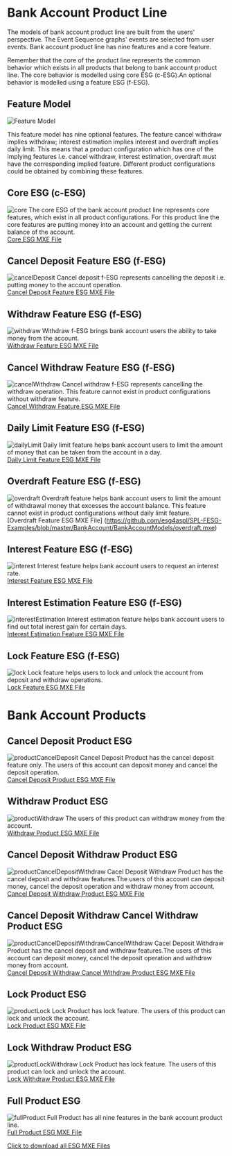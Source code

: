 # Bank Account Product Line

The models of bank account product line are built from the users' perspective. The Event Sequence graphs' events are selected from user events. Bank account product line has nine features and a core feature. 

Remember that the core of the product line represents the common behavior which exists in all products that belong to bank account product line. The core behavior is modelled using core ESG (c-ESG).An optional behavior is modelled using a feature ESG (f-ESG).

## Feature Model

![Feature Model](https://github.com/esg4aspl/SPL-FESG-Examples/blob/master/BankAccount/BankAccountModelImages/BankAccount_FeatureModel.png)

This feature model has nine optional features. The feature cancel withdraw implies withdraw; interest estimation implies interest and overdraft implies daily limit. This means that a product configuration which has one of the implying features i.e. cancel withdraw, interest estimation, overdraft must have the corresponding implied feature. Different product configurations could be obtained by combining these features. 

## Core ESG (c-ESG)
 ![core](https://github.com/esg4aspl/SPL-FESG-Examples/blob/master/BankAccount/BankAccountModelImages/core.png)
 The core ESG of the bank account product line represents core features, which exist in all product configurations. For this product line the core features are putting money into an account and getting the current balance of the account.\
 [Core ESG MXE File](https://github.com/esg4aspl/SPL-FESG-Examples/blob/master/BankAccount/BankAccountModels/core.mxe)
 
 ## Cancel Deposit Feature ESG (f-ESG)
 ![cancelDeposit](https://github.com/esg4aspl/SPL-FESG-Examples/blob/master/BankAccount/BankAccountModelImages/cancelDeposit.png)
Cancel deposit f-ESG represents cancelling the deposit i.e. putting money to the account operation.\
 [Cancel Deposit Feature ESG MXE File](https://github.com/esg4aspl/SPL-FESG-Examples/blob/master/BankAccount/BankAccountModels/cancelDeposit.mxe)
 
 ## Withdraw Feature ESG (f-ESG)
 ![withdraw](https://github.com/esg4aspl/SPL-FESG-Examples/blob/master/BankAccount/BankAccountModelImages/withdraw.png)
 Withdraw f-ESG brings bank account users the ability to take money from the account.\
 [Withdraw Feature ESG MXE File](https://github.com/esg4aspl/SPL-FESG-Examples/blob/master/BankAccount/BankAccountModels/withdraw.mxe)
 
 ## Cancel Withdraw Feature ESG (f-ESG)
 ![cancelWithdraw](https://github.com/esg4aspl/SPL-FESG-Examples/blob/master/BankAccount/BankAccountModelImages/cancelWithdraw.png)
Cancel withdraw f-ESG represents cancelling the withdraw operation. This feature cannot exist in product configurations without withdraw feature.\
 [Cancel Withdraw Feature ESG MXE File](https://github.com/esg4aspl/SPL-FESG-Examples/blob/master/BankAccount/BankAccountModels/cancelWithdraw.mxe)
 
 ## Daily Limit Feature ESG (f-ESG)
 ![dailyLimit](https://github.com/esg4aspl/SPL-FESG-Examples/blob/master/BankAccount/BankAccountModelImages/dailyLimit.png)
  Daily limit feature helps bank account users to limit the amount of money that can be taken from the account in a day.\
  [Daily Limit Feature ESG MXE File](https://github.com/esg4aspl/SPL-FESG-Examples/blob/master/BankAccount/BankAccountModels/dailyLimit.mxe)
  
  ## Overdraft Feature ESG (f-ESG)
  ![overdraft](https://github.com/esg4aspl/SPL-FESG-Examples/blob/master/BankAccount/BankAccountModelImages/overdraft.png)
  Overdraft feature helps bank account users to limit the amount of withdrawal money that excesses the account balance. This feature cannot exist in product configurations without daily limit feature.\
  [Overdraft Feature ESG MXE File] (https://github.com/esg4aspl/SPL-FESG-Examples/blob/master/BankAccount/BankAccountModels/overdraft.mxe)
   
  ## Interest Feature ESG (f-ESG)
  ![interest](https://github.com/esg4aspl/SPL-FESG-Examples/blob/master/BankAccount/BankAccountModelImages/interest.png)
  Interest feature helps bank account users to request an interest rate.\
  [Interest Feature ESG MXE File](https://github.com/esg4aspl/SPL-FESG-Examples/blob/master/BankAccount/BankAccountModels/interest.mxe)
  
  ## Interest Estimation Feature ESG (f-ESG)
  ![interestEstimation](https://github.com/esg4aspl/SPL-FESG-Examples/blob/master/BankAccount/BankAccountModelImages/interestEstimation.png)
  Interest estimation feature helps bank account users to find out total inerest gain for certain days.\
  [Interest Estimation Feature ESG MXE File](https://github.com/esg4aspl/SPL-FESG-Examples/blob/master/BankAccount/BankAccountModels/interestEstimation.mxe)
  
  ## Lock Feature ESG (f-ESG)
  ![lock](https://github.com/esg4aspl/SPL-FESG-Examples/blob/master/BankAccount/BankAccountModelImages/lock.png)
  Lock feature helps users to lock and unlock the account from deposit and withdraw operations.\
  [Lock Feature ESG MXE File](https://github.com/esg4aspl/SPL-FESG-Examples/blob/master/BankAccount/BankAccountModels/lock.mxe)
  
  # Bank Account Products
  
  ## Cancel Deposit Product ESG
  ![productCancelDeposit](https://github.com/esg4aspl/SPL-FESG-Examples/blob/master/BankAccount/BankAccountModelImages/bankAccountProduct_cancelDeposit.png)
  Cancel Deposit Product has the cancel deposit feature only. The users of this account can deposit money and cancel the deposit operation.\
  [Cancel Deposit Product ESG MXE File](https://github.com/esg4aspl/SPL-FESG-Examples/blob/master/BankAccount/BankAccountModels/bankAccountProduct_cancelDeposit.mxe)
  
## Withdraw Product ESG
![productWithdraw](https://github.com/esg4aspl/SPL-FESG-Examples/blob/master/BankAccount/BankAccountModelImages/bankAccountProduct_withdraw.png)
The users of this product can withdraw money from the account.\
[Withdraw Product ESG MXE File](https://github.com/esg4aspl/SPL-FESG-Examples/blob/master/BankAccount/BankAccountModels/bankAccountProduct_withdraw.mxe)

## Cancel Deposit Withdraw Product ESG
![productCancelDepositWithdraw](https://github.com/esg4aspl/SPL-FESG-Examples/blob/master/BankAccount/BankAccountModelImages/bankAccountProduct_cancelDepositWithdraw.png)
Cacel Deposit Withdraw Product has the cancel deposit and withdraw features.The users of this account can deposit money, cancel the deposit operation and withdraw money from account.\
[Cancel Deposit Withdraw Product ESG MXE File](https://github.com/esg4aspl/SPL-FESG-Examples/blob/master/BankAccount/BankAccountModels/bankAccountProduct_cancelDepositWithdraw.mxe)

## Cancel Deposit Withdraw Cancel Withdraw Product ESG
![productCancelDepositWithdrawCancelWithdraw](https://github.com/esg4aspl/SPL-FESG-Examples/blob/master/BankAccount/BankAccountModelImages/bankAccountProduct_cancelDepositWithdrawCancelWithdraw.png)
Cacel Deposit Withdraw Product has the cancel deposit and withdraw features.The users of this account can deposit money, cancel the deposit operation and withdraw money from account.\
[Cancel Deposit Withdraw Cancel Withdraw Product ESG MXE File](https://github.com/esg4aspl/SPL-FESG-Examples/blob/master/BankAccount/BankAccountModels/bankAccountProduct_cancelDepositWithdrawCancelWithdraw.mxe)

## Lock Product ESG
![productLock](https://github.com/esg4aspl/SPL-FESG-Examples/blob/master/BankAccount/BankAccountModelImages/bankAccountProduct_lock.png)
Lock Product has lock feature. The users of this product can lock and unlock the account. \
[Lock Product ESG MXE File](https://github.com/esg4aspl/SPL-FESG-Examples/blob/master/BankAccount/BankAccountModels/bankAccountProduct_lock.mxe)

## Lock Withdraw Product ESG
![productLockWithdraw](https://github.com/esg4aspl/SPL-FESG-Examples/blob/master/BankAccount/BankAccountModelImages/bankAccountProduct_lockWithdraw.png)
Lock Product has lock feature. The users of this product can lock and unlock the account.\
[Lock Withdraw Product ESG MXE File](https://github.com/esg4aspl/SPL-FESG-Examples/blob/master/BankAccount/BankAccountModels/bankAccountProduct_lockWithdraw.mxe)

## Full Product ESG
![fullProduct](https://github.com/esg4aspl/SPL-FESG-Examples/blob/master/BankAccount/BankAccountModelImages/bankAccountProduct_fullProduct.png)
Full Product has all nine features in the bank account product line.\
[Full Product ESG MXE File](https://github.com/esg4aspl/SPL-FESG-Examples/blob/master/BankAccount/BankAccountModels/bankAccountProduct_fullProduct.mxe)

[Click to download all ESG MXE Files](https://github.com/esg4aspl/SPL-FESG-Examples/blob/master/BankAccount/BankAccountModels/BankAccountAllModels.zip)
